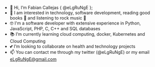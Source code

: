 - :wave: Hi, I’m Fabian Callejas { @eLgRuNgE };
- :eyes: I am interested in technology, software development, reading good books 📖 and listening to rock music 🤘
- :nerd_face: I'm a software developer with extensive experience in Python, JavaScript, PHP, C, C++ and SQL databases
- :books: I’m currently learning cloud computing, docker, Kubernetes and Cloud Computing
- :two_hearts: I’m looking to collaborate on health and technology projects
- :mailbox: You can contact me through my twitter (@eLgRuNgE) or my email eLgRuNgE@gmail.com

<!---
eLgRuNgE/eLgRuNgE is a ✨ special ✨ repository because its `README.md` (this file) appears on your GitHub profile.
You can click the Preview link to take a look at your changes.
--->
